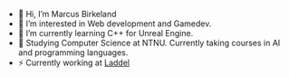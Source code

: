 - 👋 Hi, I’m Marcus Birkeland
- 👀 I’m interested in Web development and Gamedev.
- 🌱 I’m currently learning C++ for Unreal Engine.
- 📖 Studying Computer Science at NTNU. Currently taking courses in AI and programming languages.
- ⚡ Currently working at [Laddel](https://www.laddel.no/) 
<!---
Zprite/Zprite is a ✨ special ✨ repository because its `README.md` (this file) appears on your GitHub profile.
You can click the Preview link to take a look at your changes.
--->

